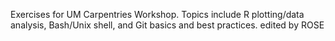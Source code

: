 Exercises for UM Carpentries Workshop. Topics include R plotting/data analysis, Bash/Unix shell, and Git basics and best practices.
edited by ROSE
